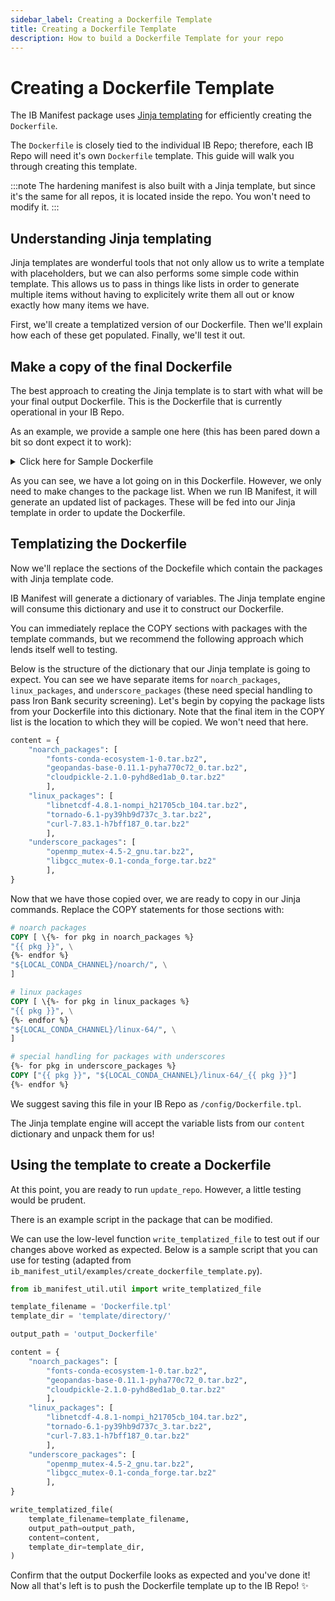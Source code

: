 ```yaml
---
sidebar_label: Creating a Dockerfile Template
title: Creating a Dockerfile Template
description: How to build a Dockerfile Template for your repo
---
```


# Creating a Dockerfile Template

The IB Manifest package uses
[Jinja templating](https://jinja.palletsprojects.com/) for efficiently creating
the `Dockerfile`.

The `Dockerfile` is closely tied to the individual IB Repo; therefore, each IB
Repo will need it's own `Dockerfile` template. This guide will walk you through
creating this template.

:::note
The hardening manifest is also built with a Jinja template, but since it's the
same for all repos, it is located inside the repo. You won't need to
modify it.
:::

## Understanding Jinja templating

Jinja templates are wonderful tools that not only allow us to write a template
with placeholders, but we can also performs some simple code within template.
This allows us to pass in things like lists in order to generate multiple
items without having to explicitely write them all out or know exactly how many
items we have.

First, we'll create a templatized version of our Dockerfile.
Then we'll explain how each of these get populated.
Finally, we'll test it out.

## Make a copy of the final Dockerfile

The best approach to creating the Jinja template is to start with what will
be your final output Dockerfile. This is the Dockerfile that is currently
operational in your IB Repo.

As an example, we provide a sample one here (this has been pared down a bit so
dont expect it to work):

<details>
<summary> Click here for Sample Dockerfile
</summary>

```dockerfile
ARG BASE_REGISTRY=registry1.dso.mil
ARG BASE_IMAGE=ironbank/opensource/metrostar/miniconda
ARG BASE_TAG=4.12.0

FROM ${BASE_REGISTRY}/${BASE_IMAGE}:${BASE_TAG}

SHELL ["/usr/bin/bash", "-c"]

ARG NB_USER="jovyan"
ARG NB_UID="1000"
ARG NB_GID="100"

ENV CONDA_PATH="/opt/conda" \
    NB_USER="${NB_USER}" \
    NB_UID="${NB_UID}" \
    NB_GID="${NB_GID}"

USER root
RUN yum install mesa-libGL -y && yum clean all

RUN mkdir /home/${NB_USER} \
    && chown -R ${NB_USER}:${NB_USER} /home/${NB_USER}

ENV LOCAL_CONDA_CHANNEL="/home/${NB_USER}/local-channel"

#create directory for our local conda channel
RUN mkdir -p ${LOCAL_CONDA_CHANNEL} && chown -R ${NB_USER}:${NB_USER} ${LOCAL_CONDA_CHANNEL}

#copy over local-channel metadata configuration files
COPY --chown=${NB_USER}:${NB_USER} /config/linux-64/repodata.json ${LOCAL_CONDA_CHANNEL}/linux-64/repodata.json
COPY --chown=${NB_USER}:${NB_USER} /config/noarch/repodata.json ${LOCAL_CONDA_CHANNEL}/noarch/repodata.json
RUN chown -R ${NB_USER}:${NB_USER} ${LOCAL_CONDA_CHANNEL}


COPY ["fonts-conda-ecosystem-1-0.tar.bz2", \
"geopandas-base-0.11.1-pyha770c72_0.tar.bz2", \
"cloudpickle-2.1.0-pyhd8ed1ab_0.tar.bz2", \
"${LOCAL_CONDA_CHANNEL}/noarch/"]
COPY ["libnetcdf-4.8.1-nompi_h21705cb_104.tar.bz2", \
"tornado-6.1-py39hb9d737c_3.tar.bz2", \
"curl-7.83.1-h7bff187_0.tar.bz2", \
"${LOCAL_CONDA_CHANNEL}/linux-64/"]
COPY ["openmp_mutex-4.5-2_gnu.tar.bz2", "${LOCAL_CONDA_CHANNEL}/linux-64/_openmp_mutex-4.5-2_gnu.tar.bz2"]
COPY ["libgcc_mutex-0.1-conda_forge.tar.bz2", "${LOCAL_CONDA_CHANNEL}/linux-64/_libgcc_mutex-0.1-conda_forge.tar.bz2"]

# additional scripts that get added
COPY ["code_server.tar.gz", \
"start.sh", \
"start-notebook.sh", \
"start-singleuser.sh", \
"/home/${NB_USER}/"]

RUN mv "/home/${NB_USER}/code_server.tar.gz" /usr/local/bin/ \
    && mv "/home/${NB_USER}/start.sh" /usr/local/bin/ \
    && mv "/home/${NB_USER}/start-notebook.sh" /usr/local/bin/ \
    && mv "/home/${NB_USER}/start-singleuser.sh" /usr/local/bin/ \
    && chmod +x /usr/local/bin/start.sh \
    && chmod +x /usr/local/bin/start-notebook.sh \
    && chmod +x /usr/local/bin/start-singleuser.sh

RUN chown -R ${NB_USER}:${NB_USER} ${LOCAL_CONDA_CHANNEL}
ENV PATH="${CONDA_PATH}/bin:$PATH"
WORKDIR /home/${NB_USER}
USER root

#remove cve findings and cleanup
RUN dnf clean all && \
    dnf remove -y bzip2 gcc && \
    rm -rf info && \
    conda clean -yaf && \
    rm -rf /root/micromamba/pkgs/tornado-6.1-py39h3811e60_1/lib/python3.9/site-packages/tornado/test/test.key && \
    rm -rf /info && \
    rm -rf /home/${NB_USER}/.conda

USER ${NB_USER}

# Configure container startup
ENTRYPOINT ["tini", "--", "/usr/bin/bash",".init/start.sh"]
```
</details>

As you can see, we have a lot going on in this Dockerfile. However, we only
need to make changes to the package list. When we run IB Manifest, it will
generate an updated list of packages. These will be fed into our Jinja template
in order to update the Dockerfile.

## Templatizing the Dockerfile

Now we'll replace the sections of the Dockefile which contain the packages with
Jinja template code.

IB Manifest will generate a dictionary of variables. The Jinja template engine
will consume this dictionary and use it to construct our Dockerfile.

You can immediately replace the COPY sections with packages with the template
commands, but we recommend the following approach which lends itself well to
testing.

Below is the structure of the dictionary that our Jinja template is going
to expect. You can see we have separate items for `noarch_packages`,
`linux_packages`, and `underscore_packages` (these need special handling to
pass Iron Bank security screening). Let's begin by copying the package lists
from your Dockerfile into this dictionary. Note that the final item in the
COPY list is the location to which they will be copied. We won't need that here.

```python
content = {
    "noarch_packages": [
        "fonts-conda-ecosystem-1-0.tar.bz2",
        "geopandas-base-0.11.1-pyha770c72_0.tar.bz2",
        "cloudpickle-2.1.0-pyhd8ed1ab_0.tar.bz2"
        ],
    "linux_packages": [
        "libnetcdf-4.8.1-nompi_h21705cb_104.tar.bz2",
        "tornado-6.1-py39hb9d737c_3.tar.bz2",
        "curl-7.83.1-h7bff187_0.tar.bz2"
        ],
    "underscore_packages": [
        "openmp_mutex-4.5-2_gnu.tar.bz2",
        "libgcc_mutex-0.1-conda_forge.tar.bz2"
        ],
}
```

Now that we have those copied over, we are ready to copy in our Jinja commands.
Replace the COPY statements for those sections with:

```dockerfile
# noarch packages
COPY [ \{%- for pkg in noarch_packages %}
"{{ pkg }}", \
{%- endfor %}
"${LOCAL_CONDA_CHANNEL}/noarch/", \
]

# linux packages
COPY [ \{%- for pkg in linux_packages %}
"{{ pkg }}", \
{%- endfor %}
"${LOCAL_CONDA_CHANNEL}/linux-64/", \
]

# special handling for packages with underscores
{%- for pkg in underscore_packages %}
COPY ["{{ pkg }}", "${LOCAL_CONDA_CHANNEL}/linux-64/_{{ pkg }}"]
{%- endfor %}
```

We suggest saving this file in your IB Repo as `/config/Dockerfile.tpl`.

The Jinja template engine will accept the variable lists from our `content`
dictionary and unpack them for us!

## Using the template to create a Dockerfile

At this point, you are ready to run `update_repo`. However, a little
testing would be prudent.

There is an example script in the package that can be modified.

We can use the low-level function `write_templatized_file` to test out if our
changes above worked as expected. Below is a sample script that you can use
for testing (adapted from
`ib_manifest_util/examples/create_dockerfile_template.py`).

```python
from ib_manifest_util.util import write_templatized_file

template_filename = 'Dockerfile.tpl'
template_dir = 'template/directory/'

output_path = 'output_Dockerfile'

content = {
    "noarch_packages": [
        "fonts-conda-ecosystem-1-0.tar.bz2",
        "geopandas-base-0.11.1-pyha770c72_0.tar.bz2",
        "cloudpickle-2.1.0-pyhd8ed1ab_0.tar.bz2"
        ],
    "linux_packages": [
        "libnetcdf-4.8.1-nompi_h21705cb_104.tar.bz2",
        "tornado-6.1-py39hb9d737c_3.tar.bz2",
        "curl-7.83.1-h7bff187_0.tar.bz2"
        ],
    "underscore_packages": [
        "openmp_mutex-4.5-2_gnu.tar.bz2",
        "libgcc_mutex-0.1-conda_forge.tar.bz2"
        ],
}

write_templatized_file(
    template_filename=template_filename,
    output_path=output_path,
    content=content,
    template_dir=template_dir,
)
```

Confirm that the output Dockerfile looks as expected and you've done it! Now
all that's left is to push the Dockerfile template up to the IB Repo! :sparkles:

